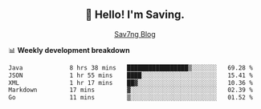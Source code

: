 <h2 align="center">👋 Hello! I'm Saving.</h2>
<p align="center">
  <a href="https://sav7ng.com">Sav7ng Blog</a>
</p>

📊 **Weekly development breakdown**

<!--START_SECTION:waka-->

```txt
Java             8 hrs 38 mins   █████████████████▒░░░░░░░   69.28 %
JSON             1 hr 55 mins    ████░░░░░░░░░░░░░░░░░░░░░   15.41 %
XML              1 hr 17 mins    ██▓░░░░░░░░░░░░░░░░░░░░░░   10.36 %
Markdown         17 mins         ▓░░░░░░░░░░░░░░░░░░░░░░░░   02.39 %
Go               11 mins         ▒░░░░░░░░░░░░░░░░░░░░░░░░   01.52 %
```

<!--END_SECTION:waka-->

